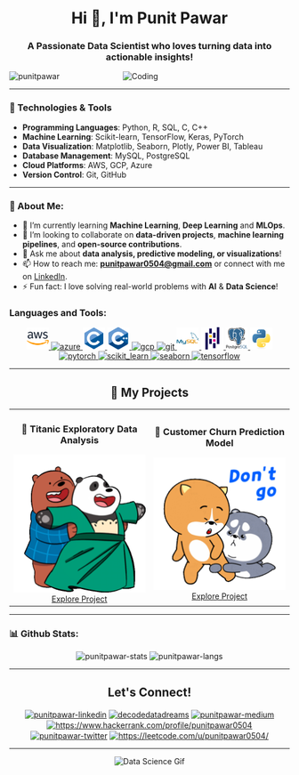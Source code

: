<h1 align="center">Hi 👋, I'm Punit Pawar</h1>
<h3 align="center">A Passionate Data Scientist who loves turning data into actionable insights!</h3>

<img align="right" alt="Coding" width="300" src="https://media.giphy.com/media/SvckSy7fFviqrq8ClF/giphy.gif">

<p align="left"> <img src="https://komarev.com/ghpvc/?username=Punitpawar5&label=Profile%20views&color=0e75b6&style=flat" alt="punitpawar" /> </p>

---

### 🔧 Technologies & Tools
- **Programming Languages**: Python, R, SQL, C, C++
- **Machine Learning**: Scikit-learn, TensorFlow, Keras, PyTorch
- **Data Visualization**: Matplotlib, Seaborn, Plotly, Power BI, Tableau
- **Database Management**: MySQL, PostgreSQL
- **Cloud Platforms**: AWS, GCP, Azure
- **Version Control**: Git, GitHub

---

### 🌟 About Me:

- 🌱 I’m currently learning  **Machine Learning**, **Deep Learning** and **MLOps**.
- 👯 I’m looking to collaborate on **data-driven projects**, **machine learning pipelines**, and **open-source contributions**.
- 💬 Ask me about **data analysis, predictive modeling, or visualizations**!
- 📫 How to reach me: **punitpawar0504@gmail.com** or connect with me on [LinkedIn](https://www.linkedin.com/in/punit-pawar5).
- ⚡ Fun fact: I love solving real-world problems with **AI** & **Data Science**!

<h3 align="left">Languages and Tools:</h3>
<p align="center"> <a href="https://aws.amazon.com" target="_blank" rel="noreferrer"> <img src="https://raw.githubusercontent.com/devicons/devicon/master/icons/amazonwebservices/amazonwebservices-original-wordmark.svg" alt="aws" width="40" height="40"/> </a> <a href="https://azure.microsoft.com/en-in/" target="_blank" rel="noreferrer"> <img src="https://www.vectorlogo.zone/logos/microsoft_azure/microsoft_azure-icon.svg" alt="azure" width="40" height="40"/> </a> <a href="https://www.cprogramming.com/" target="_blank" rel="noreferrer"> <img src="https://raw.githubusercontent.com/devicons/devicon/master/icons/c/c-original.svg" alt="c" width="40" height="40"/> </a> <a href="https://www.w3schools.com/cpp/" target="_blank" rel="noreferrer"> <img src="https://raw.githubusercontent.com/devicons/devicon/master/icons/cplusplus/cplusplus-original.svg" alt="cplusplus" width="40" height="40"/> </a> <a href="https://cloud.google.com" target="_blank" rel="noreferrer"> <img src="https://www.vectorlogo.zone/logos/google_cloud/google_cloud-icon.svg" alt="gcp" width="40" height="40"/> </a> <a href="https://git-scm.com/" target="_blank" rel="noreferrer"> <img src="https://www.vectorlogo.zone/logos/git-scm/git-scm-icon.svg" alt="git" width="40" height="40"/> </a> <a href="https://www.mysql.com/" target="_blank" rel="noreferrer"> <img src="https://raw.githubusercontent.com/devicons/devicon/master/icons/mysql/mysql-original-wordmark.svg" alt="mysql" width="40" height="40"/> </a> <a href="https://pandas.pydata.org/" target="_blank" rel="noreferrer"> <img src="https://raw.githubusercontent.com/devicons/devicon/2ae2a900d2f041da66e950e4d48052658d850630/icons/pandas/pandas-original.svg" alt="pandas" width="40" height="40"/> </a> <a href="https://www.postgresql.org" target="_blank" rel="noreferrer"> <img src="https://raw.githubusercontent.com/devicons/devicon/master/icons/postgresql/postgresql-original-wordmark.svg" alt="postgresql" width="40" height="40"/> </a> <a href="https://www.python.org" target="_blank" rel="noreferrer"> <img src="https://raw.githubusercontent.com/devicons/devicon/master/icons/python/python-original.svg" alt="python" width="40" height="40"/> </a> <a href="https://pytorch.org/" target="_blank" rel="noreferrer"> <img src="https://www.vectorlogo.zone/logos/pytorch/pytorch-icon.svg" alt="pytorch" width="40" height="40"/> </a> <a href="https://scikit-learn.org/" target="_blank" rel="noreferrer"> <img src="https://upload.wikimedia.org/wikipedia/commons/0/05/Scikit_learn_logo_small.svg" alt="scikit_learn" width="40" height="40"/> </a> <a href="https://seaborn.pydata.org/" target="_blank" rel="noreferrer"> <img src="https://seaborn.pydata.org/_images/logo-mark-lightbg.svg" alt="seaborn" width="40" height="40"/> </a> <a href="https://www.tensorflow.org" target="_blank" rel="noreferrer"> <img src="https://www.vectorlogo.zone/logos/tensorflow/tensorflow-icon.svg" alt="tensorflow" width="40" height="40"/> </a> </p>

---

<h2 align="center">💼 My Projects</h2>

<div align="center">
  <table>
    <tr>
      <td width="50%">
        <h3 align="center">🔎 Titanic Exploratory Data Analysis</h3>
        <div align="center">
          <img src="https://github.com/Punitpawar5/Titanic-dataset/blob/main/cartoon-network-escandalosos.gif" width="300" alt="The Project"/>
          <br />
          <a href="https://github.com/Punitpawar5/Titanic-dataset" target="_blank">Explore Project</a>
        </div>
      </td>
      <td width="50%">
        <h3 align="center">🤖 Customer Churn Prediction Model</h3>
        <div align="center">
          <img src="https://github.com/Punitpawar5/Customer-Churn-Prediction/blob/main/bank%20to%20costumer.gif" width="300" alt="Bank to Customers"/>
          <br />
          <a href=https://github.com/Punitpawar5/Customer-Churn-Prediction" target="_blank">Explore Project</a>
        </div>
      </td>
    </tr>
  </table>
</div>

---

### 📊 Github Stats:

<p align="center">
  <img height="160em" src="https://github-readme-stats.vercel.app/api?username=Punitpawar5&show_icons=true&theme=tokyonight&include_all_commits=true&count_private=true" alt="punitpawar-stats"/>
  <img height="160em" src="https://github-readme-stats.vercel.app/api/top-langs/?username=Punitpawar5&layout=compact&langs_count=8&theme=tokyonight" alt="punitpawar-langs"/>
</p>

---

<h2 align="center">Let's Connect!</h2>

<p align="center">
  <a href="https://linkedin.com/in/punit-pawar5" target="blank"><img align="center" src="https://cdn.jsdelivr.net/npm/simple-icons@v3/icons/linkedin.svg" alt="punitpawar-linkedin" height="30" width="30" /></a>
  <a href="https://www.youtube.com/c/decodedatadreams" target="blank"><img align="center" src="https://raw.githubusercontent.com/rahuldkjain/github-profile-readme-generator/master/src/images/icons/Social/youtube.svg" alt="decodedatadreams" height="30" width="40" /></a>
  <a href="https://medium.com/@punitpawar0504" target="blank"><img align="center" src="https://cdn.jsdelivr.net/npm/simple-icons@v3/icons/medium.svg" alt="punitpawar-medium" height="30" width="30" /></a>
  <a href="https://www.hackerrank.com/https://www.hackerrank.com/profile/punitpawar0504" target="blank"><img align="center" src="https://raw.githubusercontent.com/rahuldkjain/github-profile-readme-generator/master/src/images/icons/Social/hackerrank.svg" alt="https://www.hackerrank.com/profile/punitpawar0504" height="30" width="40" /></a>
  <a href="https://twitter.com/@Punitwts" target="blank"><img align="center" src="https://cdn.jsdelivr.net/npm/simple-icons@v3/icons/twitter.svg" alt="punitpawar-twitter" height="30" width="30" /></a>
  <a href="https://www.leetcode.com/https://leetcode.com/u/punitpawar0504/" target="blank"><img align="center" src="https://raw.githubusercontent.com/rahuldkjain/github-profile-readme-generator/master/src/images/icons/Social/leet-code.svg" alt="https://leetcode.com/u/punitpawar0504/" height="30" width="40" /></a>
</p>

---

<p align="center">
  <img src="https://media.tenor.com/whgQwNlVvNkAAAAi/xero-code.gif" width="300" alt="Data Science Gif"/>
</p>
